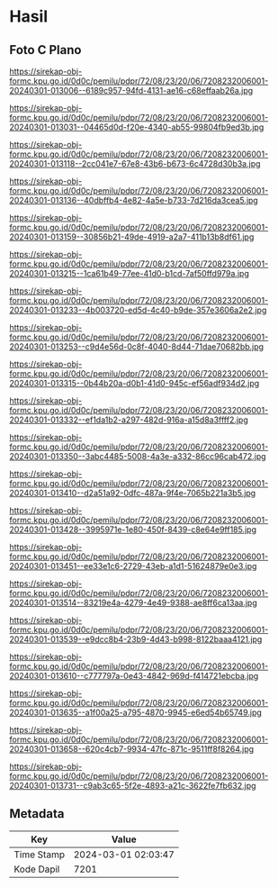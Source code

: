 # Hasil

## Foto C Plano

https://sirekap-obj-formc.kpu.go.id/0d0c/pemilu/pdpr/72/08/23/20/06/7208232006001-20240301-013006--6189c957-94fd-4131-ae16-c68effaab26a.jpg

https://sirekap-obj-formc.kpu.go.id/0d0c/pemilu/pdpr/72/08/23/20/06/7208232006001-20240301-013031--04465d0d-f20e-4340-ab55-99804fb9ed3b.jpg

https://sirekap-obj-formc.kpu.go.id/0d0c/pemilu/pdpr/72/08/23/20/06/7208232006001-20240301-013118--2cc041e7-67e8-43b6-b673-6c4728d30b3a.jpg

https://sirekap-obj-formc.kpu.go.id/0d0c/pemilu/pdpr/72/08/23/20/06/7208232006001-20240301-013136--40dbffb4-4e82-4a5e-b733-7d216da3cea5.jpg

https://sirekap-obj-formc.kpu.go.id/0d0c/pemilu/pdpr/72/08/23/20/06/7208232006001-20240301-013159--30856b21-49de-4919-a2a7-411b13b8df61.jpg

https://sirekap-obj-formc.kpu.go.id/0d0c/pemilu/pdpr/72/08/23/20/06/7208232006001-20240301-013215--1ca61b49-77ee-41d0-b1cd-7af50ffd979a.jpg

https://sirekap-obj-formc.kpu.go.id/0d0c/pemilu/pdpr/72/08/23/20/06/7208232006001-20240301-013233--4b003720-ed5d-4c40-b9de-357e3606a2e2.jpg

https://sirekap-obj-formc.kpu.go.id/0d0c/pemilu/pdpr/72/08/23/20/06/7208232006001-20240301-013253--c9d4e56d-0c8f-4040-8d44-71dae70682bb.jpg

https://sirekap-obj-formc.kpu.go.id/0d0c/pemilu/pdpr/72/08/23/20/06/7208232006001-20240301-013315--0b44b20a-d0b1-41d0-945c-ef56adf934d2.jpg

https://sirekap-obj-formc.kpu.go.id/0d0c/pemilu/pdpr/72/08/23/20/06/7208232006001-20240301-013332--ef1da1b2-a297-482d-916a-a15d8a3ffff2.jpg

https://sirekap-obj-formc.kpu.go.id/0d0c/pemilu/pdpr/72/08/23/20/06/7208232006001-20240301-013350--3abc4485-5008-4a3e-a332-86cc96cab472.jpg

https://sirekap-obj-formc.kpu.go.id/0d0c/pemilu/pdpr/72/08/23/20/06/7208232006001-20240301-013410--d2a51a92-0dfc-487a-9f4e-7065b221a3b5.jpg

https://sirekap-obj-formc.kpu.go.id/0d0c/pemilu/pdpr/72/08/23/20/06/7208232006001-20240301-013428--3995971e-1e80-450f-8439-c8e64e9ff185.jpg

https://sirekap-obj-formc.kpu.go.id/0d0c/pemilu/pdpr/72/08/23/20/06/7208232006001-20240301-013451--ee33e1c6-2729-43eb-a1d1-51624879e0e3.jpg

https://sirekap-obj-formc.kpu.go.id/0d0c/pemilu/pdpr/72/08/23/20/06/7208232006001-20240301-013514--83219e4a-4279-4e49-9388-ae8ff6ca13aa.jpg

https://sirekap-obj-formc.kpu.go.id/0d0c/pemilu/pdpr/72/08/23/20/06/7208232006001-20240301-013539--e9dcc8b4-23b9-4d43-b998-8122baaa4121.jpg

https://sirekap-obj-formc.kpu.go.id/0d0c/pemilu/pdpr/72/08/23/20/06/7208232006001-20240301-013610--c777797a-0e43-4842-969d-f414721ebcba.jpg

https://sirekap-obj-formc.kpu.go.id/0d0c/pemilu/pdpr/72/08/23/20/06/7208232006001-20240301-013635--a1f00a25-a795-4870-9945-e6ed54b65749.jpg

https://sirekap-obj-formc.kpu.go.id/0d0c/pemilu/pdpr/72/08/23/20/06/7208232006001-20240301-013658--620c4cb7-9934-47fc-871c-9511ff8f8264.jpg

https://sirekap-obj-formc.kpu.go.id/0d0c/pemilu/pdpr/72/08/23/20/06/7208232006001-20240301-013731--c9ab3c65-5f2e-4893-a21c-3622fe7fb632.jpg


## Metadata

| Key        | Value               |
| ---------- | ------------------- |
| Time Stamp | 2024-03-01 02:03:47 |
| Kode Dapil | 7201                |



